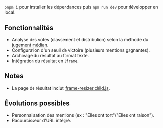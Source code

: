 `pnpm i` pour installer les dépendances puis `npm run dev` pour développer en local.

## Fonctionnalités

- Analyse des votes (classement et distribution) selon la méthode du [jugement médian](https://fr.wikipedia.org/wiki/Jugement_usuel).
- Configuration d'un seuil de victoire (plusieurs mentions gagnantes).
- Archivage du résultat au format texte.
- Intégration du résultat en `iframe`.

## Notes

- La page de résultat inclut [iframe-resizer.child.js](https://github.com/davidjbradshaw/iframe-resizer/blob/master/js-dist/iframe-resizer.child.js).

## Évolutions possibles

- Personnalisation des mentions (ex : "Elles ont tort"/"Elles ont raison").
- Racourcisseur d'URL intégré.
